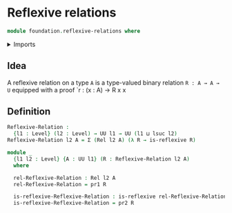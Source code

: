 # Reflexive relations

```agda
module foundation.reflexive-relations where
```

<details><summary>Imports</summary>

```agda
open import foundation.binary-relations

open import foundation-core.dependent-pair-types
open import foundation-core.universe-levels
```

</details>

## Idea

A reflexive relation on a type `A` is a type-valued binary relation
`R : A → A → U` equipped with a proof `r : (x : A) → R x x

## Definition

```agda
Reflexive-Relation :
  {l1 : Level} (l2 : Level) → UU l1 → UU (l1 ⊔ lsuc l2)
Reflexive-Relation l2 A = Σ (Rel l2 A) (λ R → is-reflexive R)

module _
  {l1 l2 : Level} {A : UU l1} (R : Reflexive-Relation l2 A)
  where

  rel-Reflexive-Relation : Rel l2 A
  rel-Reflexive-Relation = pr1 R

  is-reflexive-Reflexive-Relation : is-reflexive rel-Reflexive-Relation
  is-reflexive-Reflexive-Relation = pr2 R
```
